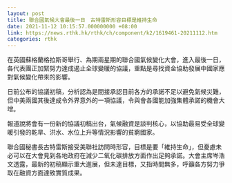 ```yaml
---
layout: post
title: 聯合國氣候大會最後一日　古特雷斯形容目標是維持生命
date: 2021-11-12 10:15:57.000000000 +08:00
link: https://news.rthk.hk/rthk/ch/component/k2/1619461-20211112.htm
categories: rthk
---
```


在英國蘇格蘭格拉斯哥舉行、為期兩星期的聯合國氣候變化大會，進入最後一日，各代表團正加緊努力達成遏止全球變暖的協議，重點是尋找資金協助發展中國家應對氣候變化帶來的影響。

日前公布的協議初稿，分析認為是間接承認目前各方的承諾不足以避免氣候災難，但中美兩國其後達成令外界意外的一項協議，令與會各國能加強集體承諾的機會大增。

報道說將會有一份新的協議初稿出台，氣候融資是談判核心，以協助最易受全球變暖引發的乾旱、洪水、水位上升等情況影響的貧窮國家。

聯合國秘書長古特雷斯接受美聯社訪問時形容，目標是要「維持生命」，但憂慮未必可以在大會見到各地政府在減少二氧化碳排放方面作出足夠承諾。大會主席岑浩文透露，最新的初稿顯示重大進展，但未達目標，又指時間無多，呼籲各方努力爭取在融資方面達致實質成果。
